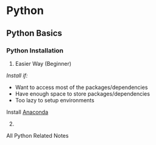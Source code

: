 # Python

## Python Basics

### Python Installation

1. Easier Way (Beginner)

*Install if:*
* Want to access most of the packages/dependencies
* Have enough space to store packages/dependencies
* Too lazy to setup environments

Install [Anaconda](https://www.anaconda.com/)






2. 

All Python Related Notes


